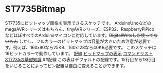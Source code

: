 # ST7735Bitmap
ST7735にビットマップ画像を表示できるスケッチです。
ArduinoUnoなどのmegaAVRシリーズはもちろん、tinyAVRシリーズ、ESP32、RaspberryPiPicoなどほぼすべてのArduinoマイコンに対応しています。~~DigitalWriteしか使ってないもん~~
しかし、フルカラーのビットマップは容量が大きいため注意が必要です。例えば、160x80なら25KB、160x128なら40KB必要です。
このスケッチは16ビットカラーで動作しています。
[配線](#haisen)
[ビットマップの表示](#bmp)
[コマンドリスト](#cmd)
[ST7735の基礎知識](#chishiki)
<a id="haisen"></a>
##配線
この表はデフォルトの配線です。15行目から18行目をいじることによってピン配置は自由に変えることができます。

